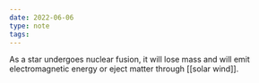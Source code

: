 ```yaml
---
date: 2022-06-06
type: note
tags: 
---
```


As a star undergoes nuclear fusion, it will lose mass and will emit electromagnetic energy or eject matter through [[solar wind]].
